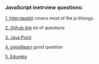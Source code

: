 ### JavaScript inetrview questions:

[1. Interviewbit](https://www.interviewbit.com/javascript-interview-questions/) covers most of the js thisngs.

[2. Github link](https://github.com/sudheerj/javascript-interview-questions) lot of questions

[3. Java Point](https://www.javatpoint.com/javascript-interview-questions)

[4. simplilearn](https://www.simplilearn.com/tutorials/javascript-tutorial/javascript-interview-questions) good question

[5. Edureka](https://www.edureka.co/blog/interview-questions/javascript-interview-questions/)